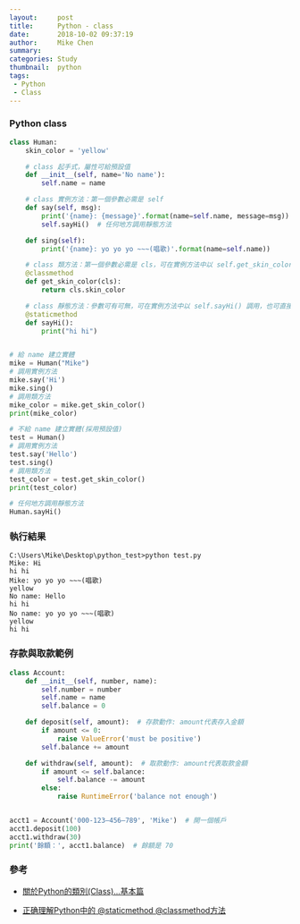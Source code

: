 ```yaml
---
layout:     post
title:      Python - class
date:       2018-10-02 09:37:19
author:     Mike Chen
summary:    
categories: Study
thumbnail:  python
tags:
 - Python
 - Class
---
```


### Python class

```python
class Human:
    skin_color = 'yellow'

    # class 起手式，屬性可給預設值
    def __init__(self, name='No name'):
        self.name = name

    # class 實例方法：第一個參數必需是 self
    def say(self, msg):
        print('{name}: {message}'.format(name=self.name, message=msg))
        self.sayHi()  # 任何地方調用靜態方法

    def sing(self):
        print('{name}: yo yo yo ~~~(唱歌)'.format(name=self.name))

    # class 類方法：第一個參數必需是 cls，可在實例方法中以 self.get_skin_color() 調用
    @classmethod
    def get_skin_color(cls):
        return cls.skin_color

    # class 靜態方法：參數可有可無，可在實例方法中以 self.sayHi() 調用，也可直接以 Human.sayHi() 在任何地方調用。
    @staticmethod
    def sayHi():
        print("hi hi")


# 給 name 建立實體
mike = Human("Mike")
# 調用實例方法
mike.say('Hi')
mike.sing()
# 調用類方法
mike_color = mike.get_skin_color()
print(mike_color)

# 不給 name 建立實體(採用預設值)
test = Human()
# 調用實例方法
test.say('Hello')
test.sing()
# 調用類方法
test_color = test.get_skin_color()
print(test_color)

# 任何地方調用靜態方法
Human.sayHi()
```


### 執行結果

```
C:\Users\Mike\Desktop\python_test>python test.py
Mike: Hi
hi hi
Mike: yo yo yo ~~~(唱歌)
yellow
No name: Hello
hi hi
No name: yo yo yo ~~~(唱歌)
yellow
hi hi

```


### 存款與取款範例

```python
class Account:
    def __init__(self, number, name):
        self.number = number
        self.name = name
        self.balance = 0

    def deposit(self, amount):  # 存款動作: amount代表存入金額
        if amount <= 0:
            raise ValueError('must be positive')
        self.balance += amount

    def withdraw(self, amount):  # 取款動作: amount代表取款金額
        if amount <= self.balance:
            self.balance -= amount
        else:
            raise RuntimeError('balance not enough')


acct1 = Account('000-123–456–789', 'Mike')  # 開一個帳戶
acct1.deposit(100)
acct1.withdraw(30)
print('餘額：', acct1.balance)  # 餘額是 70

```


### 參考

* [關於Python的類別(Class)...基本篇](https://medium.com/@weilihmen/%E9%97%9C%E6%96%BCpython%E7%9A%84%E9%A1%9E%E5%88%A5-class-%E5%9F%BA%E6%9C%AC%E7%AF%87-5468812c58f2)

* [正确理解Python中的 @staticmethod @classmethod方法](https://zhuanlan.zhihu.com/p/28010894)